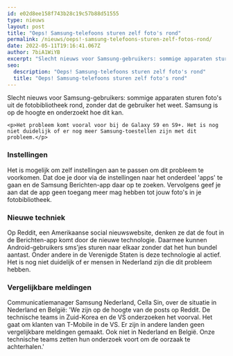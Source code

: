 ```yaml
---
id: e02d8ee158f743b28c19c57b88d51555
type: nieuws
layout: post
title: "Oeps! Samsung-telefoons sturen zelf foto's rond"
permalink: /nieuws/oeps!-samsung-telefoons-sturen-zelf-fotos-rond/
date: 2022-05-11T19:16:41.067Z
author: 7biA1WiYB
excerpt: "Slecht nieuws voor Samsung-gebruikers: sommige apparaten sturen foto's uit de fotobibliotheek rond, zonder dat de gebruiker het weet. Samsung is op de hoogte en onderzoekt hoe dit kan.  "
seo:
  description: "Oeps! Samsung-telefoons sturen zelf foto's rond"
  title: "Oeps! Samsung-telefoons sturen zelf foto's rond"
---
```

Slecht nieuws voor Samsung-gebruikers: sommige apparaten sturen foto's uit de fotobibliotheek rond, zonder dat de gebruiker het weet. Samsung is op de hoogte en onderzoekt hoe dit kan.  

    <p>Het probleem komt vooral voor bij de Galaxy S9 en S9+. Het is nog niet duidelijk of er nog meer Samsung-toestellen zijn met dit probleem.</p>
<h3>Instellingen</h3>
<p>Het is mogelijk om zelf instellingen aan te passen om dit probleem te voorkomen. Dat doe je door via de instellingen naar het onderdeel 'apps' te gaan en de Samsung Berichten-app daar op te zoeken. Vervolgens geef je aan dat de app geen toegang meer mag hebben tot jouw foto's in je fotobibliotheek.</p>
<h3>Nieuwe techniek</h3>
<p>Op Reddit, een Amerikaanse social nieuwswebsite, denken ze dat de fout in de Berichten-app komt door de nieuwe technologie. Daarmee kunnen Android-gebruikers sms'jes sturen naar elkaar zonder dat het hun bundel aantast. Onder andere in de Verenigde Staten is deze technologie al actief. Het is nog niet duidelijk of er mensen in Nederland zijn die dit probleem hebben.</p>
<h3>Vergelijkbare meldingen</h3>
<p>Communicatiemanager Samsung Nederland, Cella Sin, over de situatie in Nederland en België: 'We zijn op de hoogte van de posts op Reddit. De technische teams in Zuid-Korea en de VS onderzoeken het voorval. Het gaat om klanten van T-Mobile in de VS. Er zijn in andere landen geen vergelijkbare meldingen gemaakt. Ook niet in Nederland en België. Onze technische teams zetten hun onderzoek voort om de oorzaak te achterhalen.'</p>  
